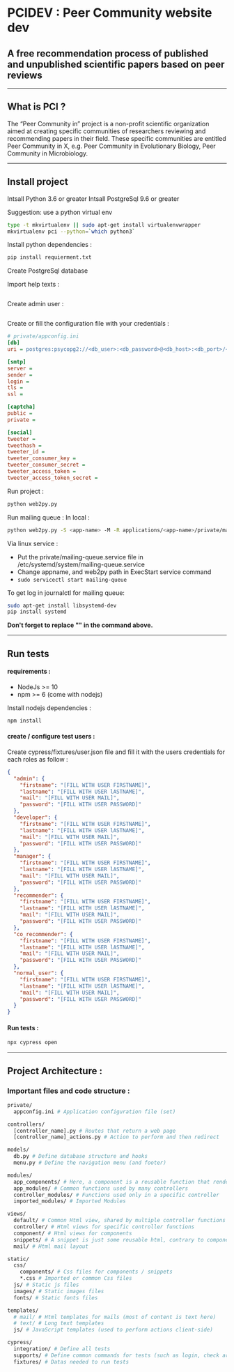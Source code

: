 # PCIDEV : Peer Community website dev

## A free recommendation process of published and unpublished scientific papers based on peer reviews

---

## What is PCI ?

The “Peer Community in” project is a non-profit scientific organization aimed at creating specific communities of researchers reviewing and recommending papers in their field. These specific communities are entitled Peer Community in X, e.g. Peer Community in Evolutionary Biology, Peer Community in Microbiology.

---

## Install project

Intsall Python 3.6 or greater
Intsall PostgreSql 9.6 or greater

Suggestion: use a python virtual env

```bash
type -t mkvirtualenv || sudo apt-get install virtualenvwrapper
mkvirtualenv pci --python=`which python3`
```

Install python dependencies :

```bash
pip install requierment.txt
```

Create PostgreSql database

Import help texts :

```bash

```

Create admin user :

```bash

```

Create or fill the configuration file with your credentials :

```ini
# private/appconfig.ini
[db]
uri = postgres:psycopg2://<db_user>:<db_password>@<db_host>:<db_port>/<db_name>

[smtp]
server =
sender =
login =
tls =
ssl =

[captcha]
public =
private =

[social]
tweeter =
tweethash =
tweeter_id =
tweeter_consumer_key =
tweeter_consumer_secret =
tweeter_access_token =
tweeter_access_token_secret =
```

Run project :

```bash
python web2py.py
```

Run mailing queue :
In local : 
```bash
python web2py.py -S <app-name> -M -R applications/<app-name>/private/mail_queue.py
```

Via linux service : 
- Put the private/mailing-queue.service file in /etc/systemd/system/mailing-queue.service
- Change appname, and web2py path in ExecStart service command
- ```sudo servicectl start mailing-queue```

To get log in journalctl for mailing queue:
```bash
sudo apt-get install libsystemd-dev
pip install systemd 
```

**Don't forget to replace "<app-name>" in the command above.**

---

## Run tests

#### requirements :

- NodeJs >= 10
- npm >= 6 (come with nodejs)

Install nodejs dependencies :

```bash
npm install
```

#### create / configure test users :

Create cypress/fixtures/user.json file and fill it with the users credentials for each roles as follow :

```json
{
  "admin": {
    "firstname": "[FILL WITH USER FIRSTNAME]",
    "lastname": "[FILL WITH USER lASTNAME]",
    "mail": "[FILL WITH USER MAIL]",
    "password": "[FILL WITH USER PASSWORD]"
  },
  "developer": {
    "firstname": "[FILL WITH USER FIRSTNAME]",
    "lastname": "[FILL WITH USER lASTNAME]",
    "mail": "[FILL WITH USER MAIL]",
    "password": "[FILL WITH USER PASSWORD]"
  },
  "manager": {
    "firstname": "[FILL WITH USER FIRSTNAME]",
    "lastname": "[FILL WITH USER lASTNAME]",
    "mail": "[FILL WITH USER MAIL]",
    "password": "[FILL WITH USER PASSWORD]"
  },
  "recommender": {
    "firstname": "[FILL WITH USER FIRSTNAME]",
    "lastname": "[FILL WITH USER lASTNAME]",
    "mail": "[FILL WITH USER MAIL]",
    "password": "[FILL WITH USER PASSWORD]"
  },
  "co_recommender": {
    "firstname": "[FILL WITH USER FIRSTNAME]",
    "lastname": "[FILL WITH USER lASTNAME]",
    "mail": "[FILL WITH USER MAIL]",
    "password": "[FILL WITH USER PASSWORD]"
  },
  "normal_user": {
    "firstname": "[FILL WITH USER FIRSTNAME]",
    "lastname": "[FILL WITH USER lASTNAME]",
    "mail": "[FILL WITH USER MAIL]",
    "password": "[FILL WITH USER PASSWORD]"
  }
}
```

#### Run tests :

```bash
npx cypress open
```

---

## Project Architecture :

### Important files and code structure :

```bash
private/
  appconfig.ini # Application configuration file (set)

controllers/
  [controller_name].py # Routes that return a web page
  [controller_name]_actions.py # Action to perform and then redirect

models/
  db.py # Define database structure and hooks
  menu.py # Define the navigation menu (and footer)

modules/
  app_components/ # Here, a component is a reusable function that render Html (most of components have a related html view file)
  app_modules/ # Common functions used by many controllers
  controller_modules/ # Functions used only in a specific controller
  imported_modules/ # Imported Modules

views/
  default/ # Common Html view, shared by multiple controller functions
  controller/ # Html views for specific controller functions
  component/ # Html views for components
  snippets/ # A snippet is just some reusable html, contrary to components no module function is needed to be run
  mail/ # Html mail layout

static/
  css/
    components/ # Css files for components / snippets
    *.css # Imported or common Css files
  js/ # Static js files
  images/ # Static images files
  fonts/ # Static fonts files

templates/
  # mail/ # Html templates for mails (most of content is text here)
  # text/ # Long text templates
  js/ # JavaScript templates (used to perform actions client-side)

cypress/
  integration/ # Define all tests
  supports/ # Define common commands for tests (such as login, check article status...)
  fixtures/ # Datas needed to run tests
```
